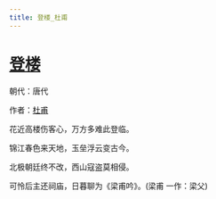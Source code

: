 ```yaml
---
title: 登楼_杜甫
---
```


# [登楼](http://so.gushiwen.org/view_11149.aspx)

朝代：唐代

作者：[杜甫](http://so.gushiwen.org/author_474.aspx)

花近高楼伤客心，万方多难此登临。

锦江春色来天地，玉垒浮云变古今。

北极朝廷终不改，西山寇盗莫相侵。

可怜后主还祠庙，日暮聊为《梁甫吟》。(梁甫 一作：梁父)